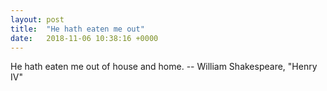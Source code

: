 ```yaml
---
layout: post
title:  "He hath eaten me out"
date:   2018-11-06 10:38:16 +0000
---
```

He hath eaten me out of house and home.
		-- William Shakespeare, "Henry IV"

